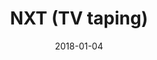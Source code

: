 ---
title: NXT (TV taping)

location: Center Stage, Atlanta, GA
date: 2018-01-04
cagematch_list:
  - https://www.cagematch.net/?id=1&nr=191090
  - https://www.cagematch.net/?id=1&nr=191739
  - https://www.cagematch.net/?id=1&nr=192141
---